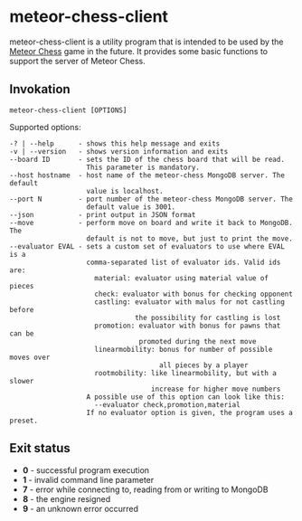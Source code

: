 # meteor-chess-client

meteor-chess-client is a utility program that is intended to be used by the
[Meteor Chess](https://github.com/striezel/meteor-chess) game in the future.
It provides some basic functions to support the server of Meteor Chess.

## Invokation

    meteor-chess-client [OPTIONS]

Supported options:

    -? | --help      - shows this help message and exits
    -v | --version   - shows version information and exits
    --board ID       - sets the ID of the chess board that will be read.
                       This parameter is mandatory.
    --host hostname  - host name of the meteor-chess MongoDB server. The default
                       value is localhost.
    --port N         - port number of the meteor-chess MongoDB server. The
                       default value is 3001.
    --json           - print output in JSON format
    --move           - perform move on board and write it back to MongoDB. The
                       default is not to move, but just to print the move.
    --evaluator EVAL - sets a custom set of evaluators to use where EVAL is a
                       comma-separated list of evaluator ids. Valid ids are:
                         material: evaluator using material value of pieces
                         check: evaluator with bonus for checking opponent
                         castling: evaluator with malus for not castling before
                                   the possibility for castling is lost
                         promotion: evaluator with bonus for pawns that can be
                                    promoted during the next move
                         linearmobility: bonus for number of possible moves over
                                         all pieces by a player
                         rootmobility: like linearmobility, but with a slower
                                       increase for higher move numbers
                       A possible use of this option can look like this:
                         --evaluator check,promotion,material
                       If no evaluator option is given, the program uses a preset.

## Exit status

* **0** - successful program execution
* **1** - invalid command line parameter
* **7** - error while connecting to, reading from or writing to MongoDB
* **8** - the engine resigned
* **9** - an unknown error occurred
